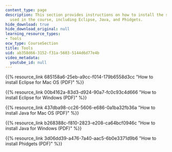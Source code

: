 ```yaml
---
content_type: page
description: This section provides instructions on how to install the software tools
  used in the course, including Eclipse, Java, and Phidgets.
hide_download: true
hide_download_original: null
learning_resource_types:
- Tools
ocw_type: CourseSection
title: Tools
uid: ab358d66-3152-f31a-5603-5144d6d77e4b
video_metadata:
  youtube_id: null
---
```


{{% resource_link 685158a6-25eb-a9cc-f014-179b6558d3cc "How to install Eclipse for Mac OS (PDF)" %}}

{{% resource_link 00b4162a-83d3-d924-90a7-fc0c93c4d666 "How to install Eclipse for Windows (PDF)" %}}

{{% resource_link 437dba98-cc26-5606-e686-0a1ba32fb36a "How to install Java for Mac OS (PDF)" %}}

{{% resource_link b268388c-f810-2823-e208-ca64bcf0946c "How to install Java for Windows (PDF)" %}}

{{% resource_link 3d06dd39-a476-7a40-aac5-6b0e3371d9b6 "How to install Phidgets (PDF)" %}}